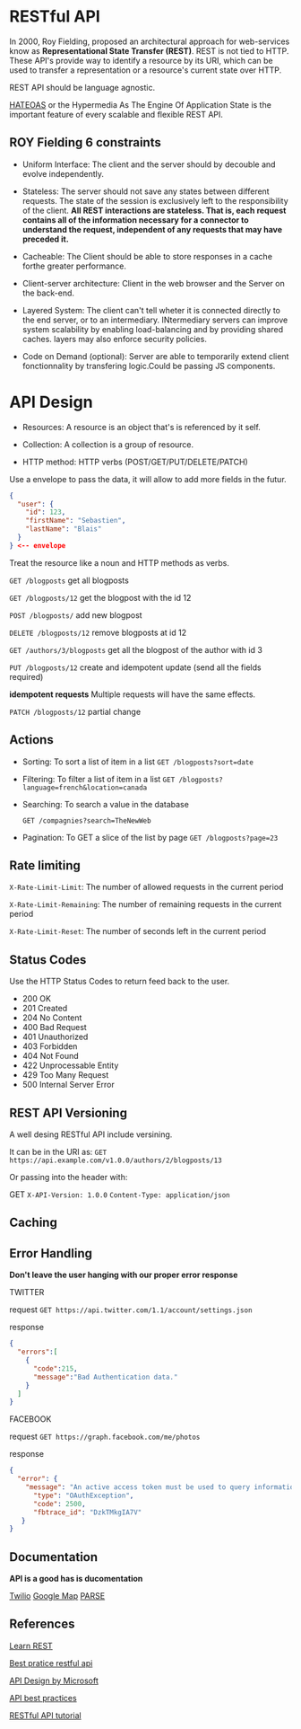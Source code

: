 # RESTful API

In 2000, Roy Fielding, proposed an architectural approach for web-services know as
**Representational State Transfer (REST)**. REST is not tied to HTTP. These API's provide way to identify a resource by its URI, which can be used to transfer a representation or a resource's current state over HTTP.

REST API should be language agnostic.

[HATEOAS](https://en.wikipedia.org/wiki/HATEOAS) or the Hypermedia As The Engine Of Application State is the important feature of every scalable and flexible REST API.

## ROY Fielding 6 constraints

- Uniform Interface: The client and the server should by decouble and evolve independently.

- Stateless: The server should not save any states between different requests. The state of the session is exclusively left to the responsibility of the client. **All REST interactions are stateless. That is, each request contains all of the information necessary for a connector to understand the request, independent of any requests that may have preceded it.**

- Cacheable: The Client should be able to store responses in a cache forthe greater performance.

- Client-server architecture: Client in the web browser and the Server on the back-end.

- Layered System: The client can't tell wheter it is connected directly to the end server, or to an intermediary. INtermediary servers can improve system scalability by enabling load-balancing and by providing shared caches. layers may also enforce security policies.

- Code on Demand (optional): Server are able to temporarily extend client fonctionnality by transfering logic.Could be passing JS components.


# API Design

- Resources: A resource is an object that's is referenced by it self. 

- Collection: A collection is a group of resource.

- HTTP method: HTTP verbs (POST/GET/PUT/DELETE/PATCH)

Use a envelope to pass the data, it will allow to add more fields in the futur.

```json
{
  "user": {
    "id": 123,
    "firstName": "Sebastien",
    "lastName": "Blais"
  }
} <-- envelope
```

Treat the resource like a noun and HTTP methods as verbs.

`GET /blogposts` get all blogposts

`GET /blogposts/12` get the blogpost with the id 12

`POST /blogposts/` add new blogpost

`DELETE /blogposts/12` remove blogposts at id 12

`GET /authors/3/blogposts` get all the blogpost of the author with id 3

`PUT /blogposts/12` create and idempotent update (send all the fields required)

**idempotent requests** Multiple requests will have the same effects.

`PATCH /blogposts/12` partial change

## Actions
- Sorting: To sort a list of item in a list
    `GET /blogposts?sort=date`

- Filtering: To filter a list of item in a list
    `GET /blogposts?language=french&location=canada`

- Searching: To search a value in the database

    `GET /compagnies?search=TheNewWeb`

- Pagination: To GET a slice of the list by page
    `GET /blogposts?page=23`

## Rate limiting

`X-Rate-Limit-Limit`: The number of allowed requests in the current period

`X-Rate-Limit-Remaining`: The number of remaining requests in the current period

`X-Rate-Limit-Reset`: The number of seconds left in the current period

## Status Codes

Use the HTTP Status Codes to return feed back to the user.

- 200 OK
- 201 Created
- 204 No Content
- 400 Bad Request
- 401 Unauthorized
- 403 Forbidden
- 404 Not Found
- 422 Unprocessable Entity
- 429 Too Many Request
- 500 Internal Server Error

## REST API Versioning

A well desing RESTful API include versining.

It can be in the URI as:
`GET https://api.example.com/v1.0.0/authors/2/blogposts/13`

Or passing into the header with:

GET
`X-API-Version: 1.0.0`
`Content-Type: application/json`

## Caching



## Error Handling

**Don't leave the user hanging with our proper error response**

TWITTER

request
`GET https://api.twitter.com/1.1/account/settings.json`

response
```json
{
  "errors":[
    {
      "code":215,
      "message":"Bad Authentication data."
    }
  ]
}
```

FACEBOOK

request
`GET https://graph.facebook.com/me/photos`

response
```json
{
  "error": {
    "message": "An active access token must be used to query information about the current user.",
      "type": "OAuthException",
      "code": 2500,
      "fbtrace_id": "DzkTMkgIA7V"
   }
}
```

## Documentation

**API is a good has is ducomentation**

[Twilio](https://www.twilio.com/docs/api/rest/)
[Google Map](https://developers.google.com/maps/documentation/)
[PARSE](https://docs.parseplatform.org/rest/guide/#your-configuration)


## References

[Learn REST](https://www.restapitutorial.com/)

[Best pratice restful api](https://www.vinaysahni.com/best-practices-for-a-pragmatic-restful-api)

[API Design by Microsoft](https://docs.microsoft.com/en-us/azure/architecture/best-practices/api-design)

[API best practices](https://code-maze.com/top-rest-api-best-practices/)

[RESTful API tutorial](https://restfulapi.net/rest-api-design-tutorial-with-example/)